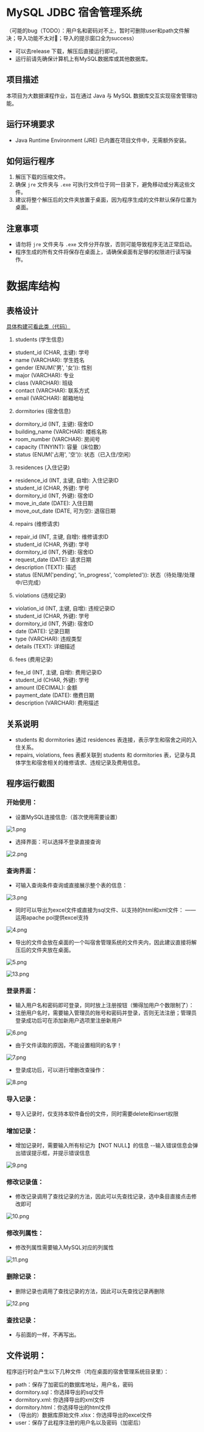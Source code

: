 # MySQL JDBC 宿舍管理系统

（可能的bug（TODO）：用户名和密码对不上，暂时可删除user和path文件解决；导入功能不太对🤔；导入的提示窗口全为success）
- 可以去release 下载，解压后直接运行即可。
- 运行前请先确保计算机上有MySQL数据库或其他数据库。

## 项目描述

本项目为大数据课程作业，旨在通过 Java 与 MySQL 数据库交互实现宿舍管理功能。

## 运行环境要求

- Java Runtime Environment (JRE) 已内置在项目文件中，无需额外安装。

## 如何运行程序

1. 解压下载的压缩文件。
2. 确保 `jre` 文件夹与 `.exe` 可执行文件位于同一目录下，避免移动或分离这些文件。
3. 建议将整个解压后的文件夹放置于桌面，因为程序生成的文件默认保存位置为桌面。

## 注意事项

- 请勿将 `jre` 文件夹与 `.exe` 文件分开存放，否则可能导致程序无法正常启动。
- 程序生成的所有文件将保存在桌面上，请确保桌面有足够的权限进行读写操作。

# 数据库结构

## 表格设计

[具体构建可看此类（代码）](https://github.com/MuxiaoWF/BigDataBigHomework-SCUT23-3/blob/f79554f43d19f21d518672fd126c8a7fc4c1edb7/src/main/java/com/muxiao/system/Main.java#L94)

1. students (学生信息)

- student_id (CHAR, 主键): 学号
- name (VARCHAR): 学生姓名
- gender (ENUM('男', '女')): 性别
- major (VARCHAR): 专业
- class (VARCHAR): 班级
- contact (VARCHAR): 联系方式
- email (VARCHAR): 邮箱地址

2. dormitories (宿舍信息)

- dormitory_id (INT, 主键): 宿舍ID
- building_name (VARCHAR): 楼栋名称
- room_number (VARCHAR): 房间号
- capacity (TINYINT): 容量（床位数）
- status (ENUM('占用', '空')): 状态（已入住/空闲）

3. residences (入住记录)

- residence_id (INT, 主键, 自增): 入住记录ID
- student_id (CHAR, 外键): 学号
- dormitory_id (INT, 外键): 宿舍ID
- move_in_date (DATE): 入住日期
- move_out_date (DATE, 可为空): 退宿日期

4. repairs (维修请求)

- repair_id (INT, 主键, 自增): 维修请求ID
- student_id (CHAR, 外键): 学号
- dormitory_id (INT, 外键): 宿舍ID
- request_date (DATE): 请求日期
- description (TEXT): 描述
- status (ENUM('pending', 'in_progress', 'completed')): 状态（待处理/处理中/已完成）

5. violations (违规记录)

- violation_id (INT, 主键, 自增): 违规记录ID
- student_id (CHAR, 外键): 学号
- dormitory_id (INT, 外键): 宿舍ID
- date (DATE): 记录日期
- type (VARCHAR): 违规类型
- details (TEXT): 详细描述

6. fees (费用记录)

- fee_id (INT, 主键, 自增): 费用记录ID
- student_id (CHAR, 外键): 学号
- amount (DECIMAL): 金额
- payment_date (DATE): 缴费日期
- description (VARCHAR): 费用描述

## 关系说明

- students 和 dormitories 通过 residences 表连接，表示学生和宿舍之间的入住关系。
- repairs, violations, fees 表都关联到 students 和 dormitories 表，记录与具体学生和宿舍相关的维修请求、违规记录及费用信息。

## 程序运行截图

### 开始使用：

- 设置MySQL连接信息:（首次使用需要设置）

![1.png](pic/1.png)

- 选择界面：可以选择不登录直接查询

![2.png](pic/2.png)

### 查询界面：

- 可输入查询条件查询或直接展示整个表的信息：

![3.png](pic/3.png)

- 同时可以导出为excel文件或直接为sql文件、以支持的html和xml文件： ——运用apache poi提供excel支持

![4.png](pic/4.png)

- 导出的文件会放在桌面的一个叫宿舍管理系统的文件夹内，因此建议直接将解压后的文件夹放在桌面。

![5.png](pic/5.png)

![13.png](pic/13.png)

### 登录界面：

- 输入用户名和密码即可登录，同时放上注册按钮（懒得加用户个数限制了）：
- 注册用户名时，需要输入管理员的账号和密码并登录，否则无法注册；管理员登录成功后可在添加新用户选项里注册新用户

![6.png](pic/6.png)

- 由于文件读取的原因，不能设置相同的名字！

![7.png](pic/7.png)

- 登录成功后，可以进行增删改查操作：

![8.png](pic/8.png)

### 导入记录：

- 导入记录时，仅支持本软件备份的文件，同时需要delete和insert权限

### 增加记录：

- 增加记录时，需要输入所有标记为【NOT NULL】的信息
  --输入错误信息会弹出错误提示框，并提示错误信息

![9.png](pic/9.png)

### 修改记录值：

- 修改记录调用了查找记录的方法，因此可以先查找记录，选中条目直接点击修改即可

![10.png](pic/10.png)

### 修改列属性：

- 修改列属性需要输入MySQL对应的列属性

![11.png](pic/11.png)

### 删除记录：

- 删除记录也调用了查找记录的方法，因此可以先查找记录再删除

![12.png](pic/12.png)

### 查找记录：

- 与前面的一样，不再写出。

## 文件说明：

程序运行时会产生以下几种文件（均在桌面的宿舍管理系统目录里）：

- path：保存了加密后的数据库地址，用户名，密码
- dormitory.sql：你选择导出的sql文件
- dormitory.xml: 你选择导出的xml文件
- dormitory.html：你选择导出的html文件
- （导出的）数据库原始文件.xlsx：你选择导出的excel文件
- user：保存了此程序注册的用户名以及密码（加密后）